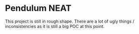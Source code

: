 # Pendulum NEAT

This project is still in rough shape. There are a lot of ugly things / inconsistencies as it is still a big POC at this point.
